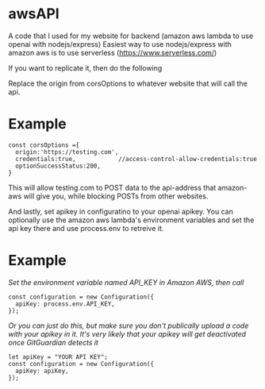 # awsAPI
A code that I used for my website for backend (amazon aws lambda to use openai with nodejs/express)
Easiest way to use nodejs/express with amazon aws is to use serverless (https://www.serverless.com/)

If you want to replicate it, then do the following

Replace the origin from corsOptions to whatever website that will call the api.

# Example

```
const corsOptions ={
  origin:'https://testing.com', 
  credentials:true,            //access-control-allow-credentials:true
  optionSuccessStatus:200,
}
```

This will allow testing.com to POST data to the api-address that amazon-aws will give you, while blocking POSTs from other websites.

And lastly, set apikey in configuratino to your openai apikey. You can optionally use the amazon aws lambda's environment variables and set the api key there and use process.env to retreive it.

# Example
*Set the environment variable named API_KEY in Amazon AWS, then call*
```
const configuration = new Configuration({
  apiKey: process.env.API_KEY,
});
```

*Or you can just do this, but make sure you don't publically upload a code with your apikey in it.*
*It's very likely that your apikey will get deactivated once GitGuardian detects it*
```
let apiKey = "YOUR API KEY";
const configuration = new Configuration({
  apiKey: apiKey,
});
```
